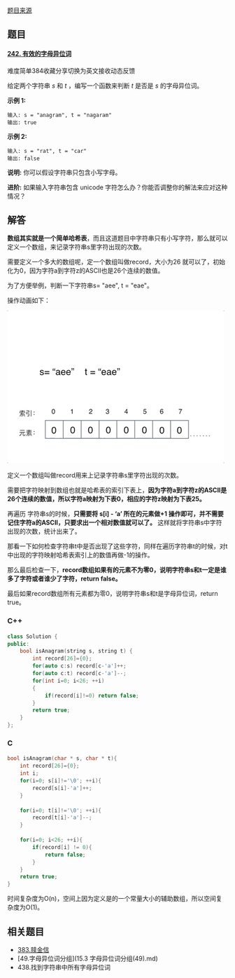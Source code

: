 [题目来源](https://mp.weixin.qq.com/s/ffS8jaVFNUWyfn_8T31IdA)

## 题目

#### [242. 有效的字母异位词](https://leetcode-cn.com/problems/valid-anagram/)

难度简单384收藏分享切换为英文接收动态反馈

给定两个字符串 *s* 和 *t* ，编写一个函数来判断 *t* 是否是 *s* 的字母异位词。

**示例 1:**

```
输入: s = "anagram", t = "nagaram"
输出: true
```

**示例 2:**

```
输入: s = "rat", t = "car"
输出: false
```

**说明:**
你可以假设字符串只包含小写字母。

**进阶:**
如果输入字符串包含 unicode 字符怎么办？你能否调整你的解法来应对这种情况？





## 解答

**数组其实就是一个简单哈希表**，而且这道题目中字符串只有小写字符，那么就可以定义一个数组，来记录字符串s里字符出现的次数。

需要定义一个多大的数组呢，定一个数组叫做record，大小为26 就可以了，初始化为0，因为字符a到字符z的ASCII也是26个连续的数值。

为了方便举例，判断一下字符串s= "aee", t = "eae"。

操作动画如下：

![图片](pic/640.gif)

定义一个数组叫做record用来上记录字符串s里字符出现的次数。

需要把字符映射到数组也就是哈希表的索引下表上，**因为字符a到字符z的ASCII是26个连续的数值，所以字符a映射为下表0，相应的字符z映射为下表25。**

再遍历 字符串s的时候，**只需要将 s[i] - ‘a’ 所在的元素做+1 操作即可，并不需要记住字符a的ASCII，只要求出一个相对数值就可以了。** 这样就将字符串s中字符出现的次数，统计出来了。

那看一下如何检查字符串t中是否出现了这些字符，同样在遍历字符串t的时候，对t中出现的字符映射哈希表索引上的数值再做-1的操作。

那么最后检查一下，**record数组如果有的元素不为零0，说明字符串s和t一定是谁多了字符或者谁少了字符，return false。**

最后如果record数组所有元素都为零0，说明字符串s和t是字母异位词，return true。



### C++

```C++
class Solution {
public:
    bool isAnagram(string s, string t) {
        int record[26]={0};
        for(auto c:s) record[c-'a']++;
        for(auto c:t) record[c-'a']--;
        for(int i=0; i<26; ++i)
        {
            if(record[i]!=0) return false;
        }
        return true;
    }
};
```

### C

```C
bool isAnagram(char * s, char * t){
    int record[26]={0};
    int i;
    for(i=0; s[i]!='\0'; ++i){
        record[s[i]-'a']++;
    }

    for(i=0; t[i]!='\0'; ++i){
        record[t[i]-'a']--;
    }

    for(i=0; i<26; ++i){
        if(record[i] != 0){
            return false;
        }
    }
    return true;
}
```

时间复杂度为O(n)，空间上因为定义是的一个常量大小的辅助数组，所以空间复杂度为O(1)。



## 相关题目

- [383.赎金信](https://leetcode-cn.com/problems/ransom-note/)
- [49.字母异位词分组](15.3 字母异位词分组(49).md)
- 438.找到字符串中所有字母异位词